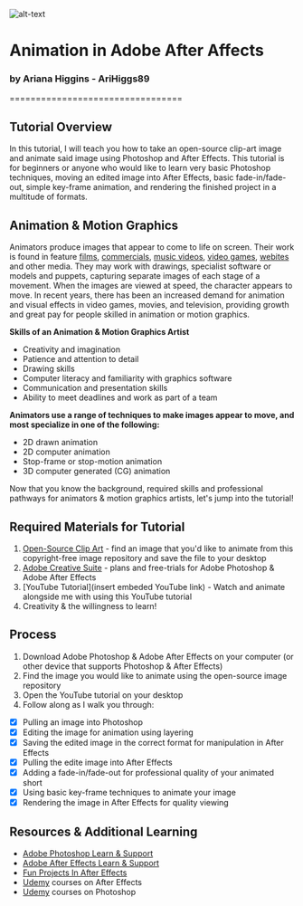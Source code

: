 ![alt-text](https://www.google.com/url?sa=i&url=https%3A%2F%2Fwww.behance.net%2Fgallery%2F81017073%2FCampfire-GIF&psig=AOvVaw0ndVfI_htyvcxNjalmtrxz&ust=1596083694986000&source=images&cd=vfe&ved=0CAIQjRxqFwoTCLjp75_R8eoCFQAAAAAdAAAAABAD)

# Animation in Adobe After Affects
### by Ariana Higgins - AriHiggs89
=================================
## Tutorial Overview
In this tutorial, I will teach you how to take an open-source clip-art image and animate said image using Photoshop and After Effects. This tutorial is for beginners or anyone who would like to learn very basic Photoshop techniques, moving an edited image into After Effects, basic fade-in/fade-out, simple key-frame animation, and rendering the finished project in a multitude of formats.

## Animation & Motion Graphics
Animators produce images that appear to come to life on screen. Their work is found in feature [films](https://www.imdb.com/list/ls068105923/), [commercials](https://studiotale.com/blog/best-animated-commercials/), [music videos](https://www.b2w.tv/blog/best-animated-music-videos), [video games](https://www.imdb.com/search/title/?title_type=video_game&genres=animation&explore=genres), [webites](https://madebyshape.co.uk/web-design-blog/best-websites-that-use-illustration-and-animation/) and other media. They may work with drawings, specialist software or models and puppets, capturing separate images of each stage of a movement. When the images are viewed at speed, the character appears to move. In recent years, there has been an increased demand for animation and visual effects in video games, movies, and television, providing growth and great pay for people skilled in animation or motion graphics.

**Skills of an Animation & Motion Graphics Artist**
- Creativity and imagination
- Patience and attention to detail
- Drawing skills
- Computer literacy and familiarity with graphics software
- Communication and presentation skills
- Ability to meet deadlines and work as part of a team

**Animators use a range of techniques to make images appear to move, and most specialize in one of the following:**
- 2D drawn animation
- 2D computer animation
- Stop-frame or stop-motion animation
- 3D computer generated (CG) animation

Now that you know the background, required skills and professional pathways for animators & motion graphics artists, let's jump into the tutorial!

## Required Materials for Tutorial
1. [Open-Source Clip Art](https://openclipart.org/) - find an image that you'd like to animate from this copyright-free image repository and save the file to your desktop
2. [Adobe Creative Suite](https://www.adobe.com/creativecloud.html?promoid=NGWGRLB2&mv=other) - plans and free-trials for Adobe Photoshop & Adobe After Effects
3. [YouTube Tutorial](insert embeded YouTube link) - Watch and animate alongside me with using this YouTube tutorial
4. Creativity & the willingness to learn!

## Process
1. Download Adobe Photoshop & Adobe After Effects on your computer (or other device that supports Photoshop & After Effects)
2. Find the image you would like to animate using the open-source image repository
3. Open the YouTube tutorial on your desktop
4. Follow along as I walk you through:
- [x] Pulling an image into Photoshop
- [x] Editing the image for animation using layering
- [x] Saving the edited image in the correct format for manipulation in After Effects
- [x] Pulling the edite image into After Effects
- [x] Adding a fade-in/fade-out for professional quality of your animated short 
- [x] Using basic key-frame techniques to animate your image
- [x] Rendering the image in After Effects for quality viewing

## Resources & Additional Learning
- [Adobe Photoshop Learn & Support](https://helpx.adobe.com/support/photoshop.html)
- [Adobe After Effects Learn & Support](https://helpx.adobe.com/support/after-effects.html)
- [Fun Projects In After Effects](https://filtergrade.com/special-effects-tutorials-for-after-effects/)
- [Udemy](https://www.udemy.com/courses/search/?q=after%20effects&src=sac&kw=after%20ef) courses on After Effects
- [Udemy](https://www.udemy.com/courses/search/?q=photoshop) courses on Photoshop
